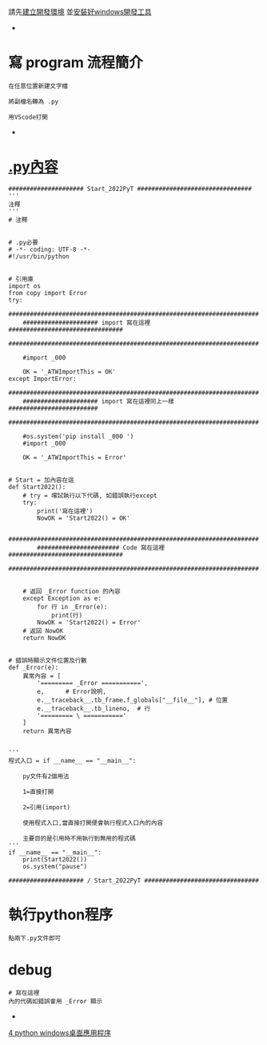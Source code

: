 
請先[建立開發環境](./1%20建立開發環境.md)
並[安裝好windows開發工具](./2%20windows開發工具下載安裝.md)

-

# 寫 program 流程簡介

    在任意位置新建文字檔
    
    將副檔名轉為 .py
    
    用VScode打開

-

# [.py內容](https://raw.githubusercontent.com/98672794/Teaching2022/main/Start_2022PyT.py)



 



    ##################### Start_2022PyT ################################
    '''
    注釋
    '''
    # 注釋


    # .py必要
    # -*- coding: UTF-8 -*-
    #!/usr/bin/python


    # 引用庫
    import os
    from copy import Error
    try:
        ######################################################################
        ##################### import 寫在這裡 ################################
        ######################################################################

        #import _000

        OK = '_ATWImportThis = OK'
    except ImportError:
        ######################################################################
        ##################### import 寫在這裡同上一樣 #########################
        ######################################################################

        #os.system('pip install _000 ')
        #import _000

        OK = '_ATWImportThis = Error'


    # Start = 加內容在這 
    def Start2022():
        # try = 嚐試執行以下代碼, 如錯誤執行except
        try:
            print('寫在這裡')
            NowOK = 'Start2022() = OK'

            ######################################################################
            ####################### Code 寫在這裡 ################################
            ######################################################################


        # 返回 _Error function 的內容
        except Exception as e:
            for 行 in _Error(e):
                print(行)
            NowOK = 'Start2022() = Error'
        # 返回 NowOK
        return NowOK


    # 錯誤時顯示文件位置及行數
    def _Error(e):
        異常內容 = [
            '========= _Error ===========',
            e,      # Error說明,
            e.__traceback__.tb_frame.f_globals["__file__"], # 位置
            e.__traceback__.tb_lineno,  # 行
            '========= \ ==========='
        ]
        return 異常內容


    '''
    程式入口 = if __name__ == "__main__":

        py文件有2個用法

        1=直接打開

        2=引用(import)

        使用程式入口,當直接打開便會執行程式入口內的內容

        主要目的是引用時不用執行到無用的程式碼
    '''
    if __name__ == "__main__":
        print(Start2022())
        os.system("pause") 

    ##################### / Start_2022PyT ################################







# 執行python程序

    點兩下.py文件即可


# debug

    # 寫在這裡
    內的代碼如錯誤會用 _Error 顯示

    
    


-

[4 python windows桌面應用程序](./4%20python%20windows桌面應用程序.md)

